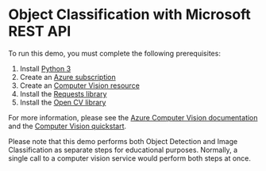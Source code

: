 # Object Classification with Microsoft REST API

To run this demo, you must complete the following prerequisites:

1. Install [Python 3](https://www.python.org/downloads/)
2. Create an [Azure subscription](https://azure.microsoft.com/free/cognitive-services)
3. Create an [Computer Vision resource](https://portal.azure.com/#create/Microsoft.CognitiveServicesComputerVision)
4. Install the [Requests library](https://pypi.org/project/requests/)
5. Install the [Open CV library](https://pypi.org/project/opencv-python/)

For more information, please see the [Azure Computer Vision documentation](https://docs.microsoft.com/en-us/azure/cognitive-services/computer-vision/) and the [Computer Vision quickstart](https://docs.microsoft.com/en-us/azure/cognitive-services/computer-vision/quickstarts-sdk/client-library?pivots=programming-language-rest-api&tabs=visual-studio).

Please note that this demo performs both Object Detection and Image Classification as separate steps for educational purposes. Normally, a single call to a computer vision service would perform both steps at once.